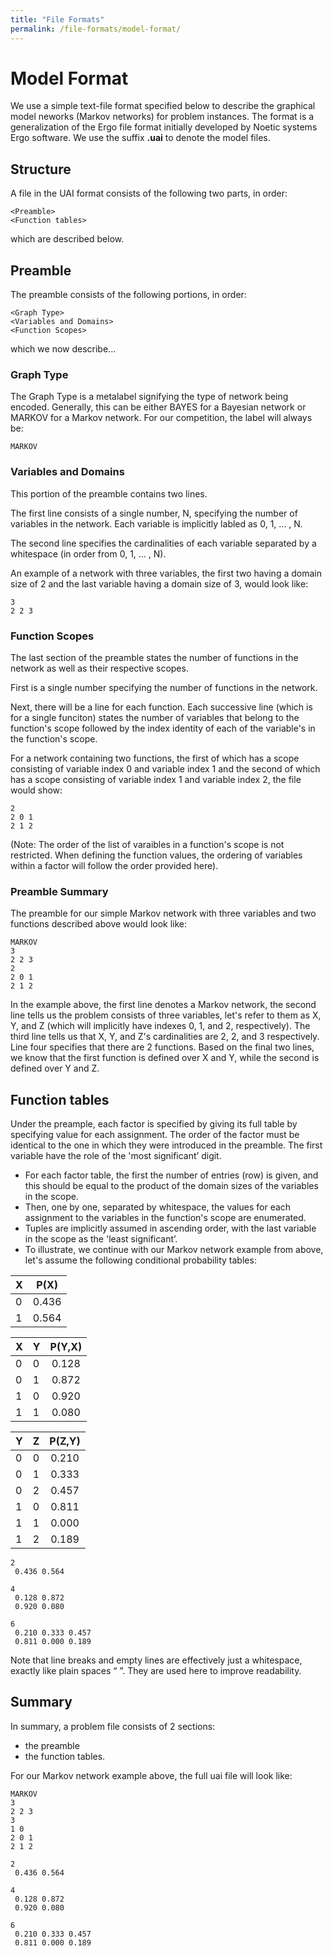 ```yaml
---
title: "File Formats"
permalink: /file-formats/model-format/
---
```


# Model Format
We use a simple text-file format specified below to describe the graphical model neworks (Markov networks) for problem instances. 
The format is a generalization of the Ergo file format initially developed by Noetic systems Ergo software.
We use the suffix **.uai** to denote the model files.

## Structure
A file in the UAI format consists of the following two parts, in order:
```
<Preamble>
<Function tables>
```
which are described below.

## Preamble
The preamble consists of the following portions, in order:
```
<Graph Type>
<Variables and Domains>
<Function Scopes>
```
which we now describe...

### Graph Type

The Graph Type is a metalabel signifying the type of network being encoded.  Generally, this can be either BAYES for a Bayesian network or MARKOV for a Markov network. For our competition, the label will always be:
```
MARKOV
```


### Variables and Domains

This portion of the preamble contains two lines.

The first line consists of a single number, N, specifying the number of variables in the network.
Each variable is implicitly labled as 0, 1, ... , N.

The second line specifies the cardinalities of each variable separated by a whitespace (in order from 0, 1, ... , N).

An example of a network with three variables, the first two having a domain size of 2
and the last variable having a domain size of 3, would look like:
```
3
2 2 3
```

### Function Scopes

The last section of the preamble states the number of functions in the network as well as their respective scopes.

First is a single number specifying the number of functions in the network.

Next, there will be a line for each function.  Each successive line (which is for a single funciton)
states the number of variables that belong to the function's scope followed by the index identity of
each of the variable's in the function's scope.

For a network containing two functions, the first of which has a scope consisting of variable index 0 and variable index 1
and the second of which has a scope consisting of variable index 1 and variable index 2, the file would show:
```
2
2 0 1
2 1 2
```
(Note: The order of the list of varaibles in a function's scope is not restricted. When defining the function values, the ordering of variables within a factor will follow the order provided here).

### Preamble Summary
The preamble for our simple Markov network with three variables and two functions described above would look like:
```
MARKOV
3
2 2 3
2
2 0 1
2 1 2
```
In the example above, the first line denotes a Markov network, the second line tells us the problem consists of three variables, let's refer to them as X, Y, and Z (which will implicitly have indexes 0, 1, and 2, respectively). The third line tells us that X, Y, and Z's cardinalities are 2, 2, and 3 respectively. Line four specifies that there are 2 functions. Based on the final two lines, we know that the first function is defined over X and Y, while the second is defined over Y and Z.


## Function tables
Under the preample, 
each factor is specified by giving its full table by specifying value for each assignment. 
The order of the factor must be identical to the one in which they were introduced in the preamble.
The first variable have the role of the 'most significant’ digit. 

* For each factor table, the first the number of entries (row) is given, and this should be equal to the product of the domain sizes of the variables in the scope. 
* Then, one by one, separated by whitespace, the values for each assignment to the variables in the function's scope are enumerated. 
* Tuples are implicitly assumed in ascending order, with the last variable in the scope as the 'least significant’. 
* To illustrate, we continue with our Markov network example from above, let's assume the following conditional probability tables:

| X | P(X) |
| :--- | :----: | 
| 0 | 0.436 |
| 1 | 0.564 |


| X |	Y |	P(Y,X) |
| :--- | :--- | :----: | 
| 0 |	0 |	0.128  |
| 0 |	1 |	0.872 |
| 1 |	0 |	0.920 |
| 1 |	1 |	0.080 |


| Y | 	Z | 	P(Z,Y) | 
| :--- | :--- | :----: | 
| 0 | 	0 | 	0.210 | 
| 0 | 	1 | 	0.333 | 
| 0 | 	2 | 	0.457 | 
| 1 | 	0 | 	0.811 | 
| 1 | 	1 | 	0.000 | 
| 1 | 	2 | 	0.189 | 

```
2
 0.436 0.564

4
 0.128 0.872
 0.920 0.080

6
 0.210 0.333 0.457
 0.811 0.000 0.189
```

Note that line breaks and empty lines are effectively just a whitespace, exactly like plain spaces “ ”. 
They are used here to improve readability.

## Summary
In summary, a problem file consists of 2 sections: 
* the preamble
* the function tables.


For our Markov network example above, the full uai file will look like:
```
MARKOV
3
2 2 3
3
1 0
2 0 1
2 1 2

2
 0.436 0.564

4
 0.128 0.872
 0.920 0.080

6
 0.210 0.333 0.457
 0.811 0.000 0.189
```

